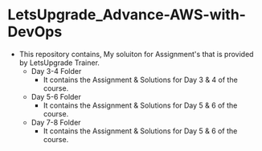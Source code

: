 # LetsUpgrade_Advance-AWS-with-DevOps

- This repository contains, My soluiton for Assignment's that is provided by LetsUpgrade Trainer.
  - Day 3-4 Folder
    - It contains the Assignment & Solutions for Day 3 & 4 of the course.
  - Day 5-6 Folder
    - It contains the Assignment & Solutions for Day 5 & 6 of the course.
  - Day 7-8 Folder
    - It contains the Assignment & Solutions for Day 5 & 6 of the course.
